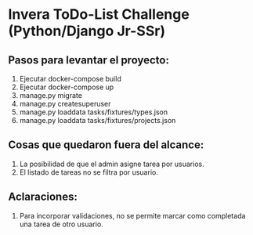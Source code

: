 # Invera ToDo-List Challenge (Python/Django Jr-SSr)



## Pasos para levantar el proyecto:

1. Ejecutar docker-compose build
2. Ejecutar docker-compose up
3. manage.py migrate
4. manage.py createsuperuser
5. manage.py loaddata tasks/fixtures/types.json
6. manage.py loaddata tasks/fixtures/projects.json

## Cosas que quedaron fuera del alcance:
1. La posibilidad de que el admin asigne tarea por usuarios.
2. El listado de tareas no se filtra por usuario.

## Aclaraciones:
1. Para incorporar validaciones, no se permite marcar como completada una tarea de otro usuario.

